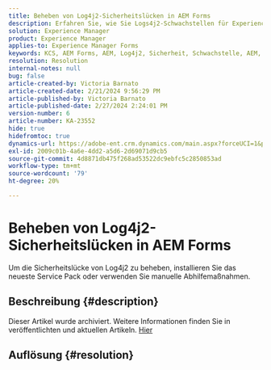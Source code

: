 ```yaml
---
title: Beheben von Log4j2-Sicherheitslücken in AEM Forms
description: Erfahren Sie, wie Sie Logs4j2-Schwachstellen für Experience Manager Forms beheben können.
solution: Experience Manager
product: Experience Manager
applies-to: Experience Manager Forms
keywords: KCS, AEM Forms, AEM, Log4j2, Sicherheit, Schwachstelle, AEM, Adobe Experience Manager, AEM 6.5 Forms, AEM 6.3 Forms, AEM 6.4 Forms, AEM Forms on JEE, Fehlerbehebung, Fehlerbehebung
resolution: Resolution
internal-notes: null
bug: false
article-created-by: Victoria Barnato
article-created-date: 2/21/2024 9:56:29 PM
article-published-by: Victoria Barnato
article-published-date: 2/27/2024 2:24:01 PM
version-number: 6
article-number: KA-23552
hide: true
hidefromtoc: true
dynamics-url: https://adobe-ent.crm.dynamics.com/main.aspx?forceUCI=1&pagetype=entityrecord&etn=knowledgearticle&id=ccde0f0f-04d1-ee11-9078-000d3a34444e
exl-id: 2009c01b-4a6e-4dd2-a5d6-2d69071d9cb5
source-git-commit: 4d8871db475f268ad53522dc9ebfc5c2850853ad
workflow-type: tm+mt
source-wordcount: '79'
ht-degree: 20%

---
```


# Beheben von Log4j2-Sicherheitslücken in AEM Forms


Um die Sicherheitslücke von Log4j2 zu beheben, installieren Sie das neueste Service Pack oder verwenden Sie manuelle Abhilfemaßnahmen.

## Beschreibung {#description}

Dieser Artikel wurde archiviert. Weitere Informationen finden Sie in veröffentlichten und aktuellen Artikeln. [Hier](https://experienceleague.adobe.com/search.html?lang=de#sort=relevancy)

## Auflösung {#resolution}
